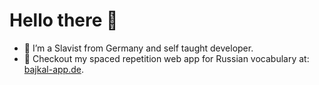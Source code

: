 # Hello there 👋


- 💬 I’m a Slavist from Germany and self taught developer.
- 🌱 Checkout my spaced repetition web app for Russian vocabulary at: <a target="_blank" rel="noopener noreferrer" href="https://bajkal-app.de">bajkal-app.de</a>.

